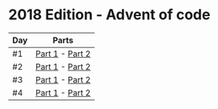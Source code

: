 # 2018 Edition - Advent of code

Day | Parts
--- | -----------------------------------------------------
#1  | [Part 1](day-1-part-1.js) - [Part 2](day-1-part-2.js)
#2  | [Part 1](day-2-part-1.js) - [Part 2](day-2-part-2.js)
#3  | [Part 1](day-3-part-1.js) - [Part 2](day-3-part-2.js)
#4  | [Part 1](day-4-part-1.js) - [Part 2](day-4-part-2.js)